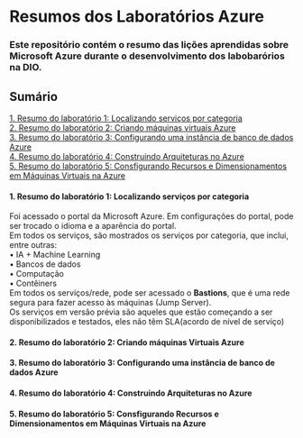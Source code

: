 # Resumos dos Laboratórios Azure
### Este repositório contém o resumo das lições aprendidas sobre Microsoft Azure durante o desenvolvimento dos labobarórios na DIO. 

## Sumário

[1. Resumo do laboratório 1: Localizando serviços por categoria](#-1.-Resumo-do-laboratório-1:-Localizando-serviços-por-categoria) </br>
[2. Resumo do laboratório 2: Criando máquinas virtuais Azure](#2.-Resumo-o-laboratório-2:-Criando-máquinas-Virtuais-Azure)  </br>
[3. Resumo do laboratório 3: Configurando uma instância de banco de dados Azure ](#3.-Resumo-do-laboratório-3:-Configurando-uma-instância-de-banco-de-dados-Azure)</br>
[4. Resumo do laboratório 4: Construindo Arquiteturas no Azure](#4.-Resumo-do-laboratório-4:-Construindo-arquiteturas-no-Azure)</br>
[5. Resumo do laboratório 5: Consfigurando Recursos e Dimensionamentos em Máquinas Virtuais na Azure](#Resumo-do-laboratório-5:-Consfigurando-recursos-e-dimensionamentos-em-máquinas-virtuais-na-Azure)</br>


#### 1. Resumo do laboratório 1: Localizando serviços por categoria
Foi acessado o portal da Microsoft Azure. 
Em configurações do portal, pode ser trocado o idioma e a aparência do portal.  
Em todos os serviços, são mostrados os serviços por categoria, que inclui, entre outras: </br> 
•	IA + Machine Learning </br>
•	Bancos de dados </br>
•	Computação </br>
•	Contêiners </br>
Em todos os serviços/rede, pode ser acessado o **Bastions**, que é uma rede segura para fazer acesso às máquinas (Jump Server). </br>
Os serviços em versão prévia são aqueles que estão começando a ser disponibilizados e testados, eles não têm SLA(acordo de nível de serviço)

#### 2. Resumo do laboratório 2: Criando máquinas Virtuais Azure 

#### 3. Resumo do laboratório 3: Configurando uma instância de banco de dados Azure 

#### 4. Resumo do laboratório 4: Construindo Arquiteturas no Azure

#### 5. Resumo do laboratório 5: Consfigurando Recursos e Dimensionamentos em Máquinas Virtuais na Azure 




